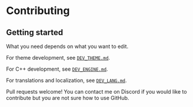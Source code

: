 # Contributing

<!--
    Short overview, rules, general guidelines, notes about pull requests and
    style should go here.
-->

## Getting started

What you need depends on what you want to edit.

For theme development, see [`DEV_THEME.md`](DEV_THEME.md).

For C++ development, see [`DEV_ENGINE.md`](DEV_ENGINE.md).

For translations and localization, see [`DEV_LANG.md`](DEV_LANG.md).

Pull requests welcome! You can contact me on Discord
if you would like to contribute but you are not sure how to use GitHub.